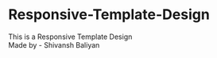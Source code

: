 # Responsive-Template-Design

This is a Responsive Template Design 
<br> Made by - Shivansh Baliyan

